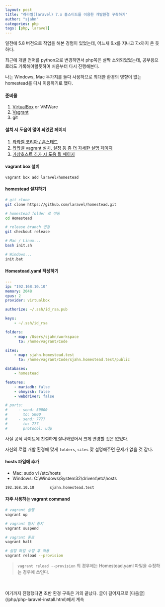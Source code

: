 ```yaml
---
layout: post
title: "라라벨(laravel) 7.x 홈스티드를 이용한 개발환경 구축하기"
author: "sjahn"
categories: php
tags: [php, laravel]
---
```


일전에 5.8 버전으로 작업을 해본 경험이 있었는데, 어느새 6.x를 지나고 7.x까지 온 듯하다.  

최근에 개발 언어를 python으로 변경하면서 php쪽은 살짝 소외되었었는데, 공부용으로라도 기록해야할듯하여 처음부터 다시 진행해본다.

나는 Windows, Mac 두가지를 둘다 사용하므로 최대한 환경의 영향이 없는 homestead를 다시 이용하기로 했다.  

#### 준비물
1. [VirtualBox](https://www.virtualbox.org/wiki/Downloads) or VMWare
2. [Vagrant](https://www.vagrantup.com/downloads.html)
3. git


#### 설치 시 도움이 많이 되었던 페이지
1. [라라벨 코리아 / 홈스테드](https://laravel.kr/docs/7.x/homestead)
2. [라라벨 vagrant 설치, 설정 등 좀 더 자세한 설명 페이지](https://dev-sunny-jinny.tistory.com/3)
3. [가상호스트 추가 시 도움 될 페이지](https://stackoverflow.com/questions/31139284/using-vagrant-and-homestead-for-multiple-sites-and-per-project-installation)


#### vagrant box 설치
`vagrant box add laravel/homestead`


#### homestead 설치하기
```sh
# git clone
git clone https://github.com/laravel/homestead.git

# homestead folder 로 이동
cd Homestead

# release branch 변경
git checkout release

# Mac / Linux...
bash init.sh

# Windows...
init.bat
```

#### Homestead.yaml 작성하기
```yaml
---
ip: "192.168.10.10"
memory: 2048
cpus: 2
provider: virtualbox

authorize: ~/.ssh/id_rsa.pub

keys:
    - ~/.ssh/id_rsa

folders:
    - map: /Users/sjahn/workspace
      to: /home/vagrant/Code

sites:
    - map: sjahn.homestead.test
      to: /home/vagrant/Code/sjahn.homestead.test/public

databases:
    - homestead

features:
    - mariadb: false
    - ohmyzsh: false
    - webdriver: false

# ports:
#     - send: 50000
#       to: 5000
#     - send: 7777
#       to: 777
#       protocol: udp
```

사실 공식 사이트에 친절하게 잘나와있어서 크게 변경할 것은 없었다.  


자신의 로컬 개발 환경에 맞게 `folders`, `sites` 맞 설명해주면 문제가 없을 것 같다.  


#### hosts 파일에 추가
- Mac: sudo vi /etc/hosts
- Windows: C:\Windows\System32\drivers\etc\hosts

```
192.168.10.10	    sjahn.homestead.test
```


#### 자주 사용하는 vagrant command
```sh
# vagrant 실행
vagrant up

# vagrant 일시 중지
vagrant suspend

# vagrant 종료
vagrant halt

# 설정 파일 수정 후 적용
vagrant reload --provision
```
> `vagrant reload --provision` 의 경우에는 Homestead.yaml 파일을 수정하는 경우에 쓰인다.  

<br>
<br>
여기까지 진행했다면 초반 환경 구축은 거의 끝났다.  
글이 길어지므로 [다음글](/php/php-laravel-install.html)에서 계속  